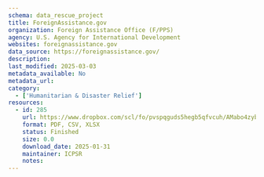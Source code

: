 ```yaml
---
schema: data_rescue_project 
title: ForeignAssistance.gov
organization: Foreign Assistance Office (F/PPS)
agency: U.S. Agency for International Development
websites: foreignassistance.gov
data_source: https://foreignassistance.gov/
description: 
last_modified: 2025-03-03
metadata_available: No
metadata_url: 
category:
  - ['Humanitarian & Disaster Relief'] 
resources:
  - id: 285
    url: https://www.dropbox.com/scl/fo/pvspqguds5hegb5qfvcuh/AMabo4zybreFPiHVulzahQ0?rlkey=04wex7sydikp4gted5nijbstn&dl=0
    format: PDF, CSV, XLSX
    status: Finished
    size: 0.0
    download_date: 2025-01-31
    maintainer: ICPSR
    notes: 
---
```

